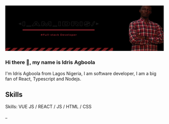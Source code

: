 
![I am GitHub Readme Generator's creator](https://github.com/agboolaidris/agboolaidris/blob/main/i_AM_idris.png?raw=true)
### Hi there 👋, my name is Idris Agboola
I'm Idris Agboola from Lagos Nigeria, I am software developer, I am a big fan of React, Typescript and Nodejs.

## Skills

Skills: VUE JS / REACT / JS / HTML / CSS


_






<!--
**agboolaidris/agboolaidris** is a ✨ _special_ ✨ repository because its `README.md` (this file) appears on your GitHub profile.

Here are some ideas to get you started:

- 🔭 I’m currently working on ...
- 🌱 I’m currently learning ...
- 👯 I’m looking to collaborate on ...
- 🤔 I’m looking for help with ...
- 💬 Ask me about ...
- 📫 How to reach me: ...
- 😄 Pronouns: ...
- ⚡ Fun fact: ...
-->
